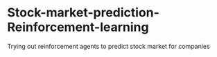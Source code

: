 # Stock-market-prediction-Reinforcement-learning
Trying out reinforcement agents to predict stock market for companies

